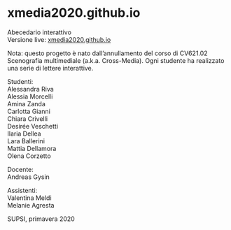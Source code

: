 # xmedia2020.github.io  

Abecedario interattivo  
Versione live:
[xmedia2020.github.io](https://xmedia2020.github.io)

Nota: questo progetto è nato dall’annullamento del corso di 
CV621.02 Scenografia multimediale (a.k.a. Cross-Media).
Ogni studente ha realizzato una serie di lettere interattive. 

Studenti:  
Alessandra Riva  
Alessia Morcelli  
Amina Zanda  
Carlotta Gianni  
Chiara Crivelli  
Desirée Veschetti  
Ilaria Dellea  
Lara Ballerini  
Mattia Dellamora  
Olena Corzetto  

Docente:  
Andreas Gysin  

Assistenti:  
Valentina Meldi  
Melanie Agresta  

SUPSI, primavera 2020